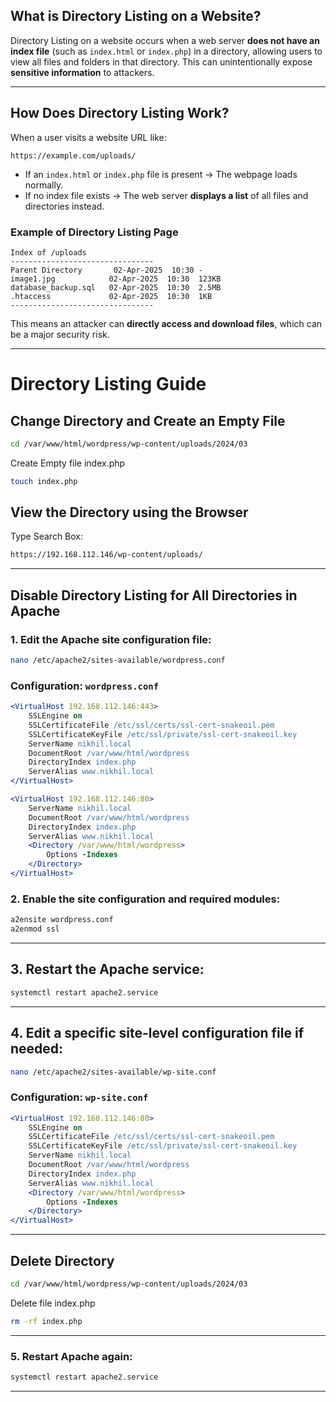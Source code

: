 

## **What is Directory Listing on a Website?**  
Directory Listing on a website occurs when a web server **does not have an index file** (such as `index.html` or `index.php`) in a directory, allowing users to view all files and folders in that directory. This can unintentionally expose **sensitive information** to attackers.  

---

## **How Does Directory Listing Work?**  
When a user visits a website URL like:  
```
https://example.com/uploads/
```
- If an `index.html` or `index.php` file is present → The webpage loads normally.  
- If no index file exists → The web server **displays a list** of all files and directories instead.  

### **Example of Directory Listing Page**
```
Index of /uploads
--------------------------------
Parent Directory       02-Apr-2025  10:30 -
image1.jpg            02-Apr-2025  10:30  123KB
database_backup.sql   02-Apr-2025  10:30  2.5MB
.htaccess             02-Apr-2025  10:30  1KB
--------------------------------
```
This means an attacker can **directly access and download files**, which can be a major security risk.

---

# Directory Listing Guide

## Change Directory and Create an Empty File
```bash
cd /var/www/html/wordpress/wp-content/uploads/2024/03
```
Create Empty file index.php
```bash
touch index.php
```

## View the Directory using the Browser  
Type Search Box:
```bash
https://192.168.112.146/wp-content/uploads/
```

---

## Disable Directory Listing for All Directories in Apache

### 1. Edit the Apache site configuration file:
```bash
nano /etc/apache2/sites-available/wordpress.conf
```

### Configuration: `wordpress.conf`
```apache
<VirtualHost 192.168.112.146:443>
    SSLEngine on
    SSLCertificateFile /etc/ssl/certs/ssl-cert-snakeoil.pem
    SSLCertificateKeyFile /etc/ssl/private/ssl-cert-snakeoil.key
    ServerName nikhil.local
    DocumentRoot /var/www/html/wordpress
    DirectoryIndex index.php
    ServerAlias www.nikhil.local
</VirtualHost>

<VirtualHost 192.168.112.146:80>
    ServerName nikhil.local
    DocumentRoot /var/www/html/wordpress
    DirectoryIndex index.php
    ServerAlias www.nikhil.local
    <Directory /var/www/html/wordpress>
        Options -Indexes
    </Directory>
</VirtualHost>
```

### 2. Enable the site configuration and required modules:
```bash
a2ensite wordpress.conf
a2enmod ssl
```

---

## 3. Restart the Apache service:
```bash
systemctl restart apache2.service
```

---

## 4. Edit a specific site-level configuration file if needed:
```bash
nano /etc/apache2/sites-available/wp-site.conf
```

### Configuration: `wp-site.conf`
```apache
<VirtualHost 192.168.112.146:80>
    SSLEngine on
    SSLCertificateFile /etc/ssl/certs/ssl-cert-snakeoil.pem
    SSLCertificateKeyFile /etc/ssl/private/ssl-cert-snakeoil.key
    ServerName nikhil.local
    DocumentRoot /var/www/html/wordpress
    DirectoryIndex index.php
    ServerAlias www.nikhil.local
    <Directory /var/www/html/wordpress>
        Options -Indexes
    </Directory>
</VirtualHost>
```

---

## Delete Directory 
```bash
cd /var/www/html/wordpress/wp-content/uploads/2024/03
```
Delete file index.php
```bash
rm -rf index.php
```

---

### 5. Restart Apache again:
```bash
systemctl restart apache2.service
```

---
